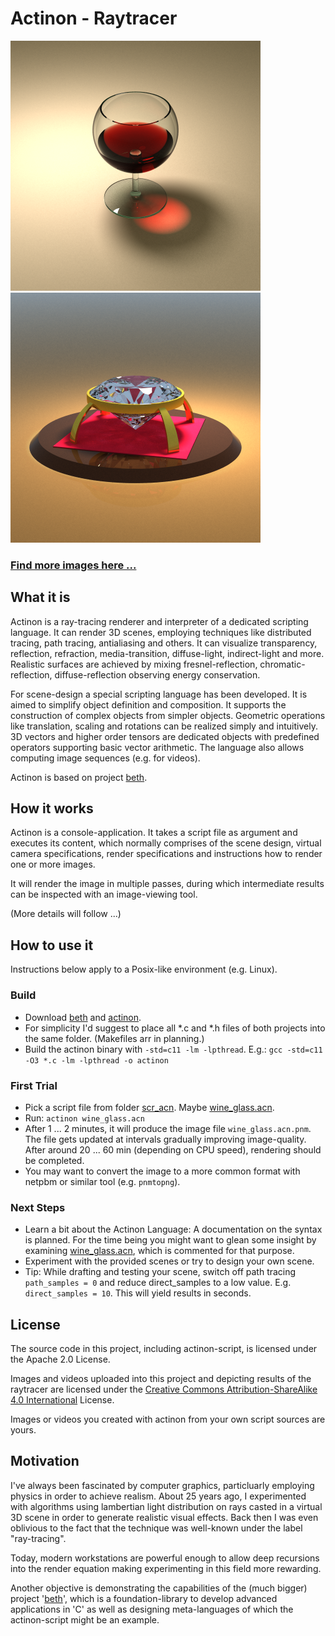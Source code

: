 # Actinon - Raytracer

![Wine Glass](https://raw.githubusercontent.com/johsteffens/actinon/master/image/wine_glass.acn.png "Image created with Actinon")
![Diamond](https://raw.githubusercontent.com/johsteffens/actinon/master/image/diamond.acn.png "Image created with Actinon")

### [Find more images here ...](https://github.com/johsteffens/actinon/wiki/Images)

## What it is
Actinon is a ray-tracing renderer and interpreter of a dedicated scripting language. It can render 3D scenes, employing techniques like distributed tracing, path tracing, antialiasing and others. It can visualize transparency, reflection, refraction, media-transition, diffuse-light, indirect-light and more. Realistic surfaces are achieved by mixing fresnel-reflection, chromatic-reflection, diffuse-reflection observing energy conservation.

For scene-design a special scripting language has been developed. It is aimed to simplify object definition and composition. It supports the construction of complex objects from simpler objects. Geometric operations like translation, scaling and rotations can be realized simply and intuitively. 3D vectors and higher order tensors are dedicated objects with predefined operators supporting basic vector arithmetic. The language also allows computing image sequences (e.g. for videos).

Actinon is based on project [beth](https://github.com/johsteffens/beth).

## How it works

Actinon is a console-application. It takes a script file as argument and executes its content, which normally comprises of the scene design, virtual camera specifications, render specifications and instructions how to render one or more images.

It will render the image in multiple passes, during which intermediate results can be inspected with an image-viewing tool.

(More details will follow ...)

## How to use it

Instructions below apply to a Posix-like environment (e.g. Linux).

### Build
   * Download [beth](https://github.com/johsteffens/beth) and [actinon](https://github.com/johsteffens/actinon).
   * For simplicity I'd suggest to place all *.c and *.h files of both projects into the same folder. (Makefiles arr in  planning.)
   * Build the actinon binary with `-std=c11 -lm -lpthread`. E.g.: `gcc -std=c11 -O3 *.c -lm -lpthread -o actinon`

### First Trial
   * Pick a script file from folder [scr_acn](https://github.com/johsteffens/actinon/tree/master/src_acn). Maybe [wine_glass.acn](https://github.com/johsteffens/actinon/blob/master/src_acn/wine_glass.acn).
   * Run: `actinon wine_glass.acn`
   * After 1 ... 2 minutes, it will produce the image file `wine_glass.acn.pnm`. The file gets updated at intervals gradually improving image-quality. After around 20 ... 60 min (depending on CPU speed), rendering should be completed.
   * You may want to convert the image to a more common format with netpbm or similar tool (e.g. `pnmtopng`).

### Next Steps
   * Learn a bit about the Actinon Language: A documentation on the syntax is planned. For the time being you might want to glean some insight by examining [wine_glass.acn](https://github.com/johsteffens/actinon/blob/master/src_acn/wine_glass.acn), which is commented for that purpose. 
   * Experiment with the provided scenes or try to design your own scene.
   * Tip: While drafting and testing your scene, switch off path tracing `path_samples = 0` and reduce direct_samples to a low value. E.g.  `direct_samples = 10`. This will yield results in seconds.

## License
The source code in this project, including actinon-script, is licensed under the Apache 2.0 License.

Images and videos uploaded into this project and depicting results of the raytracer are licensed under the [Creative Commons Attribution-ShareAlike 4.0 International](https://creativecommons.org/licenses/by-sa/4.0/) License.

Images or videos you created with actinon from your own script sources are yours.

## Motivation
I've always been fascinated by computer graphics, particluarly employing physics in order to achieve realism. About 25 years ago, I experimented with algorithms using lambertian light distribution on rays casted in a virtual 3D scene in order to generate realistic visual effects. Back then I was even oblivious to the fact that the technique was well-known under the label "ray-tracing".

Today, modern workstations are powerful enough to allow deep recursions into the render equation making experimenting in this field more rewarding.

Another objective is demonstrating the capabilities of the (much bigger) project '[beth](https://github.com/johsteffens/beth)', which is a foundation-library to develop advanced applications in 'C' as well as designing meta-languages of which the actinon-script might be an example.
